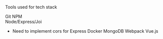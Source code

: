 Tools used for tech stack

Git
NPM  
Node/Express/Joi
- Need to implement cors for Express 
Docker
MongoDB
Webpack
Vue.js
